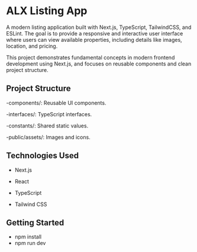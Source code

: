 # ALX Listing App

A modern listing application built with Next.js, TypeScript, TailwindCSS, and ESLint. The goal is to provide a responsive and interactive user interface where users can view available properties, including details like images, location, and pricing.

This project demonstrates fundamental concepts in modern frontend development using Next.js, and focuses on reusable components and clean project structure.

## Project Structure

-components/: Reusable UI components.

-interfaces/: TypeScript interfaces.

-constants/: Shared static values.

-public/assets/: Images and icons.

## Technologies Used

- Next.js

- React

- TypeScript

- Tailwind CSS

## Getting Started

- npm install
- npm run dev
